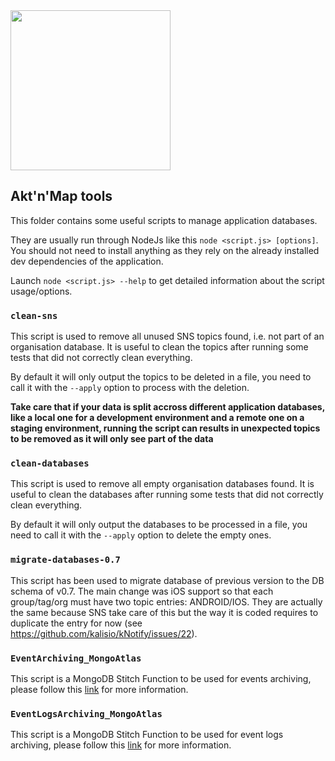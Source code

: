 <img src="https://s3.eu-central-1.amazonaws.com/kalisioscope/aktnmap/aktnmap-icon-256x256.png" width="256">

## Akt'n'Map tools

This folder contains some useful scripts to manage application databases.

They are usually run through NodeJs like this `node <script.js> [options]`. You should not need to install anything as they rely on the already installed dev dependencies of the application.

Launch `node <script.js> --help` to get detailed information about the script usage/options.

### `clean-sns`

This script is used to remove all unused SNS topics found, i.e. not part of an organisation database. It is useful to clean the topics after running some tests that did not correctly clean everything.

By default it will only output the topics to be deleted in a file, you need to call it with the `--apply` option to process with the deletion.

**Take care that if your data is split accross different application databases, like a local one for a development environment and a remote one on a staging environment, running the script can results in unexpected topics to be removed as it will only see part of the data**

### `clean-databases`

This script is used to remove all empty organisation databases found. It is useful to clean the databases after running some tests that did not correctly clean everything.

By default it will only output the databases to be processed in a file, you need to call it with the `--apply` option to delete the empty ones.

### `migrate-databases-0.7`

This script has been used to migrate database of previous version to the DB schema of v0.7. The main change was iOS support so that each group/tag/org must have two topic entries: ANDROID/IOS. They are actually the same because SNS take care of this but the way it is coded requires to duplicate the entry for now (see https://github.com/kalisio/kNotify/issues/22).

### `EventArchiving_MongoAtlas`

This script is a MongoDB Stitch Function to be used for events archiving, please follow this [link](https://docs.google.com/document/d/1h4LC6dWelImEHPQCMaksNwGh1lwlct9ncjSTL6_-vYA/edit?usp=sharing) for more information.

### `EventLogsArchiving_MongoAtlas`

This script is a MongoDB Stitch Function to be used for event logs archiving, please follow this [link](https://docs.google.com/document/d/1h4LC6dWelImEHPQCMaksNwGh1lwlct9ncjSTL6_-vYA/edit?usp=sharing) for more information.
